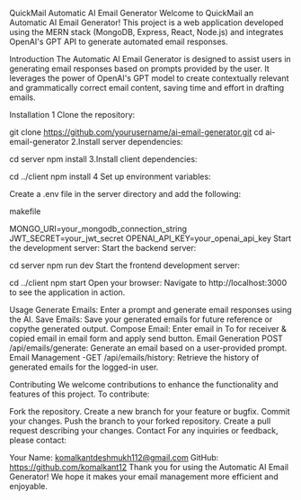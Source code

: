 QuickMail
Automatic AI Email Generator
Welcome to QuickMail an Automatic AI Email Generator! This project is a web application developed using the MERN stack (MongoDB, Express, React, Node.js) and integrates OpenAI's GPT API to generate automated email responses.

Introduction
The Automatic AI Email Generator is designed to assist users in generating email responses based on prompts provided by the user. It leverages the power of OpenAI's GPT model to create contextually relevant and grammatically correct email content, saving time and effort in drafting emails.

Installation
1 Clone the repository:

git clone https://github.com/yourusername/ai-email-generator.git
cd ai-email-generator
2.Install server dependencies:


cd server
npm install
3.Install client dependencies:


cd ../client
npm install
4 Set up environment variables:

Create a .env file in the server directory and add the following:

makefile

MONGO_URI=your_mongodb_connection_string
JWT_SECRET=your_jwt_secret
OPENAI_API_KEY=your_openai_api_key
Start the development server:
Start the backend server:

cd server
npm run dev
Start the frontend development server:

cd ../client
npm start
Open your browser:
Navigate to http://localhost:3000 to see the application in action.

Usage
Generate Emails: Enter a prompt and generate email responses using the AI.
Save Emails: Save your generated emails for future reference or copythe generated output.
Compose Email: Enter email in To for receiver & copied email in email form and apply send button.
Email Generation
POST /api/emails/generate: Generate an email based on a user-provided prompt.
Email Management
-GET /api/emails/history: Retrieve the history of generated emails for the logged-in user.

Contributing
We welcome contributions to enhance the functionality and features of this project. To contribute:

Fork the repository.
Create a new branch for your feature or bugfix.
Commit your changes.
Push the branch to your forked repository.
Create a pull request describing your changes.
Contact
For any inquiries or feedback, please contact:

Your Name: komalkantdeshmukh112@gmail.com
GitHub: https://github.com/komalkant12
Thank you for using the Automatic AI Email Generator! We hope it makes your email management more efficient and enjoyable.
